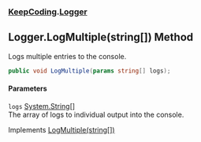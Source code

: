 ### [KeepCoding](KeepCoding.md 'KeepCoding').[Logger](KeepCoding_Logger.md 'KeepCoding.Logger')
## Logger.LogMultiple(string[]) Method
Logs multiple entries to the console.  
```csharp
public void LogMultiple(params string[] logs);
```
#### Parameters
<a name='KeepCoding_Logger_LogMultiple(string__)_logs'></a>
`logs` [System.String](https://docs.microsoft.com/en-us/dotnet/api/System.String 'System.String')[[]](https://docs.microsoft.com/en-us/dotnet/api/System.Array 'System.Array')  
The array of logs to individual output into the console.
  

Implements [LogMultiple(string[])](KeepCoding_ILog_LogMultiple(string__).md 'KeepCoding.ILog.LogMultiple(string[])')  
